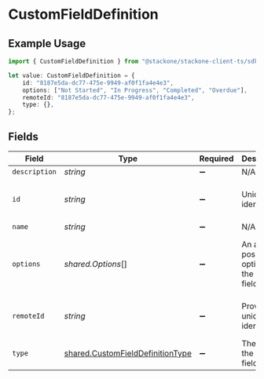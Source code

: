 # CustomFieldDefinition

## Example Usage

```typescript
import { CustomFieldDefinition } from "@stackone/stackone-client-ts/sdk/models/shared";

let value: CustomFieldDefinition = {
    id: "8187e5da-dc77-475e-9949-af0f1fa4e4e3",
    options: ["Not Started", "In Progress", "Completed", "Overdue"],
    remoteId: "8187e5da-dc77-475e-9949-af0f1fa4e4e3",
    type: {},
};
```

## Fields

| Field                                                                                       | Type                                                                                        | Required                                                                                    | Description                                                                                 | Example                                                                                     |
| ------------------------------------------------------------------------------------------- | ------------------------------------------------------------------------------------------- | ------------------------------------------------------------------------------------------- | ------------------------------------------------------------------------------------------- | ------------------------------------------------------------------------------------------- |
| `description`                                                                               | *string*                                                                                    | :heavy_minus_sign:                                                                          | N/A                                                                                         |                                                                                             |
| `id`                                                                                        | *string*                                                                                    | :heavy_minus_sign:                                                                          | Unique identifier                                                                           | 8187e5da-dc77-475e-9949-af0f1fa4e4e3                                                        |
| `name`                                                                                      | *string*                                                                                    | :heavy_minus_sign:                                                                          | N/A                                                                                         |                                                                                             |
| `options`                                                                                   | *shared.Options*[]                                                                          | :heavy_minus_sign:                                                                          | An array of possible options for the custom field.                                          | [<br/>"Not Started",<br/>"In Progress",<br/>"Completed",<br/>"Overdue"<br/>]                |
| `remoteId`                                                                                  | *string*                                                                                    | :heavy_minus_sign:                                                                          | Provider's unique identifier                                                                | 8187e5da-dc77-475e-9949-af0f1fa4e4e3                                                        |
| `type`                                                                                      | [shared.CustomFieldDefinitionType](../../../sdk/models/shared/customfielddefinitiontype.md) | :heavy_minus_sign:                                                                          | The type of the custom field.                                                               | Dropdown                                                                                    |